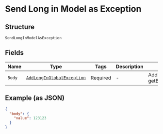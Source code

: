 
# Send Long in Model as Exception

## Structure

`SendLongInModelAsException`

## Fields

| Name | Type | Tags | Description | Getter | Setter |
|  --- | --- | --- | --- | --- | --- |
| `Body` | [`AddLongInGlobalException`](../../doc/models/add-long-in-global-exception.md) | Required | - | AddLongInGlobalException getBody() | setBody(AddLongInGlobalException body) |

## Example (as JSON)

```json
{
  "body": {
    "value": 123123
  }
}
```


